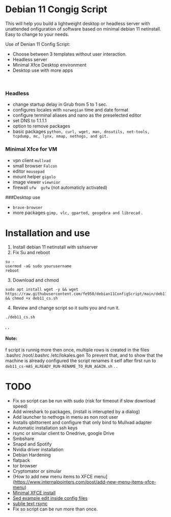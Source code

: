 #  Debian 11 Congig Script
This will help you build a lightweight desktop or headless server with unattended  onfiguration of software based on minimal debian 11 netinstall. Easy to change to your needs.

Use of Denian 11 Config Script:<br/>
- Choose between 3 templates without user interaction.<br/>
- Headless server<br/>
- Minimal Xfce Desktop environment<br/>
- Desktop use with more apps<br/>
<br/>

### Headless
- change startup delay in Grub from 5 to 1 sec.
- configures locales with `norwegian` time and date format
- configure terminal aliases and nano as the preselected editor
- set DNS to 1.1.1.1
- option to remove packages
- basic packages `python, curl, wget, man, dnsutils, net-tools, tcpdump, mc, lynx, nmap, nethogs, and git.`

### Minimal Xfce for VM
- vpn client `mullvad`
- small browser `Falcon`
- editor `mousepad`
- mount helper `gigolo`
- image viewer `viewnior`
- firewall `ufw  gufw` (not automaticly activated)

###Desktop use
- `brave-browser`
- more packages `gimp, vlc, gparted, geogebra and librecad`
.



# Installation and use
 1. Install debian 11 netinstall with sshserver
 2. Fix Su and reboot
```
su -
usermod -aG sudo yourusername
reboot
```

3. Download and chmod
 ```
sudo apt install wget -y && wget https://raw.githubusercontent.com/fe950/debian11ConfigScript/main/deb11_cs.sh && chmod +x deb11_cs.sh
```
4. Review and change script so it suits you and run it.

```
./deb11_cs.sh
```
,
,

#### Note:
 f script is runnig more then once, multiple rows is created in the files 
.bashrc
/root/.bashrc
/etc/lokales.gen
To prevent that, and to show that the machine is already configured
the script renames it self after 
first run to `deb11_cs-HAS_ALREADY_RUN-RENAME_TO_RUN_AGAIN.sh`
.
.






# TODO 
- Fix so script can be run with sudo (risk for timeout if slow download speed)
- Add wireshark to packages, (install is interupted by a dialog)
- Add launcher to nethogs in menu as non root user
- Installs qbittorrent and configure that only bind to Mullvad adapter
- Automatic installation ssh keys
- rsync or simular client to Onedrive, google Drive
- Smbshare
- Snapd and Spotify
- Nvidia driver installation
- Debian Hardening
- flatpack
- tor browser
- Cryptomator or simular
- {How to add new menu items to XFCE menu](https://www.internalpointers.com/post/add-new-menu-items-xfce-menu)
- [Minimal XFCE install](https://www.devuan.org/os/documentation/dev1fanboy/en/minimal-xfce-install.html)
- [Sed example edit inside config files](https://stackoverflow.com/questions/11245144/replace-whole-line-containing-a-string-using-sed)
- [sublie text rsync](https://packagecontrol.io/packages/Rsync%20SS)
- Fix so script can be run more than once. 